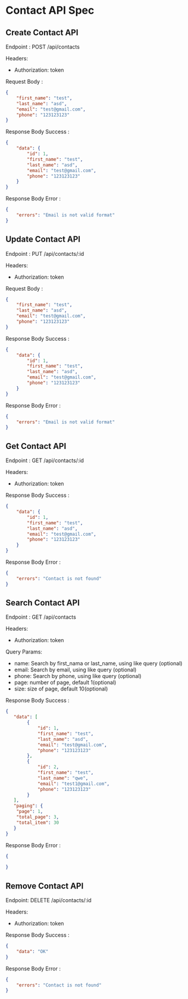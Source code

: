 # Contact API Spec

## Create Contact API

Endpoint : POST /api/contacts

Headers:
- Authorization: token

Request Body :
```json
{
    "first_name": "test",
    "last_name": "asd",
    "email": "test@gmail.com",
    "phone": "123123123"
}
```

Response Body Success :
```json
{
    "data": {
        "id": 1,
        "first_name": "test",
        "last_name": "asd",
        "email": "test@gmail.com",
        "phone": "123123123"
    }
}
```

Response Body Error  :
```json
{
    "errors": "Email is not valid format"
}
```

## Update Contact API

Endpoint : PUT /api/contacts/:id

Headers:
- Authorization: token

Request Body :
```json
{
    "first_name": "test",
    "last_name": "asd",
    "email": "test@gmail.com",
    "phone": "123123123"
}
```

Response Body Success :
```json
{
    "data": {
        "id": 1,
        "first_name": "test",
        "last_name": "asd",
        "email": "test@gmail.com",
        "phone": "123123123"
    }   
}
```

Response Body Error  :
```json
{
    "errors": "Email is not valid format"
}
```

## Get Contact API

Endpoint : GET /api/contacts/:id

Headers:
- Authorization: token

Response Body Success :
```json
{
    "data": {
        "id": 1,
        "first_name": "test",
        "last_name": "asd",
        "email": "test@gmail.com",
        "phone": "123123123"
    }   
}
```

Response Body Error  :
```json
{
    "errors": "Contact is not found"   
}
```

## Search Contact API

Endpoint : GET /api/contacts

Headers:
- Authorization: token

Query Params:
- name: Search by first_nama or last_name, using like query (optional)
- email: Search by email, using like query (optional)
- phone: Search by phone, using like query (optional)
- page: number of page, default 1(optional)
- size: size of page, default 10(optional)


Response Body Success :
```json
{
   "data": [
        {
            "id": 1,
            "first_name": "test",
            "last_name": "asd",
            "email": "test@gmail.com",
            "phone": "123123123"
        },
        {
            "id": 2,
            "first_name": "test",
            "last_name": "qwe",
            "email": "test1@gmail.com",
            "phone": "123123123"
        }    
   ],
   "paging": {
    "page": 1,
    "total_page": 3,
    "total_item": 30
   }
}
```

Response Body Error  :
```json
{
    
}
```

## Remove Contact API

Endpoint: DELETE /api/contacts/:id

Headers:
- Authorization: token

Response Body Success :
```json
{
    "data": "OK"
}
```

Response Body Error  :
```json
{
    "errors": "Contact is not found"   
}
```